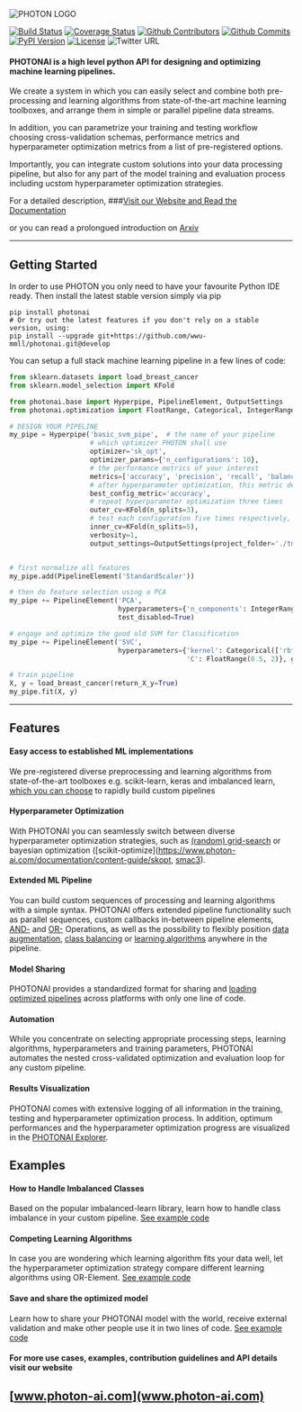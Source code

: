 ![PHOTON LOGO](http://www.photon-ai.com/static/img/photon/photon-logo-github.png "PHOTON Logo")

[![Build Status](https://travis-ci.com/wwu-mmll/photonai.svg?branch=master)](https://travis-ci.com/wwu-mmll/photonai)
[![Coverage Status](https://coveralls.io/repos/github/wwu-mmll/photonai/badge.svg?branch=master)](https://coveralls.io/github/wwu-mmll/photonai?branch=master)
[![Github Contributors](https://img.shields.io/github/contributors-anon/wwu-mmll/photonai?color=blue)](https://github.com/wwu-mmll/photonai/graphs/contributors)
[![Github Commits](https://img.shields.io/github/commit-activity/m/wwu-mmll/photonai)](https://github.com/wwu-mmll/photonai/commits/master)
[![PyPI Version](https://img.shields.io/pypi/v/photonai?color=brightgreen)](https://pypi.org/project/photonai/)
[![License](https://img.shields.io/github/license/wwu-mmll/photonai)](https://github.com/wwu-mmll/photonai/blob/master/LICENSE)
![Twitter URL](https://img.shields.io/twitter/url?style=social&url=https%3A%2F%2Ftwitter.com%2Fwwu_mmll)

#### PHOTONAI is a high level python API for designing and optimizing machine learning pipelines.

We create a system in which you can easily select and combine both pre-processing and learning algorithms from
state-of-the-art machine learning toolboxes,
 and arrange them in simple or parallel pipeline data streams. 
 
 In addition, you can parametrize your training and testing
 workflow choosing cross-validation schemas, performance metrics and hyperparameter
 optimization metrics from a list of pre-registered options. 
 
 Importantly, you can integrate custom solutions into your data processing pipeline, 
 but also for any part of the model training and evaluation process including ucstom
 hyperparameter optimization strategies.  

For a detailed description, 
###[Visit our Website and Read the Documentation](https://www.photon-ai.com) 

or you can read a prolongued introduction on [Arxiv](https://arxiv.org/abs/2002.05426)



---
## Getting Started
In order to use PHOTON you only need to have your favourite Python IDE ready.
Then install the latest stable version simply via pip
```
pip install photonai
# Or try out the latest features if you don't rely on a stable version, using:
pip install --upgrade git+https://github.com/wwu-mmll/photonai.git@develop
```

You can setup a full stack machine learning pipeline in a few lines of code:

```python
from sklearn.datasets import load_breast_cancer
from sklearn.model_selection import KFold

from photonai.base import Hyperpipe, PipelineElement, OutputSettings
from photonai.optimization import FloatRange, Categorical, IntegerRange

# DESIGN YOUR PIPELINE
my_pipe = Hyperpipe('basic_svm_pipe',  # the name of your pipeline
                    # which optimizer PHOTON shall use
                    optimizer='sk_opt',
                    optimizer_params={'n_configurations': 10},
                    # the performance metrics of your interest
                    metrics=['accuracy', 'precision', 'recall', 'balanced_accuracy'],
                    # after hyperparameter optimization, this metric declares the winner config
                    best_config_metric='accuracy',
                    # repeat hyperparameter optimization three times
                    outer_cv=KFold(n_splits=3),
                    # test each configuration five times respectively,
                    inner_cv=KFold(n_splits=5),
                    verbosity=1,
                    output_settings=OutputSettings(project_folder='./tmp/'))


# first normalize all features
my_pipe.add(PipelineElement('StandardScaler'))

# then do feature selection using a PCA
my_pipe += PipelineElement('PCA', 
                           hyperparameters={'n_components': IntegerRange(5, 20)}, 
                           test_disabled=True)

# engage and optimize the good old SVM for Classification
my_pipe += PipelineElement('SVC', 
                           hyperparameters={'kernel': Categorical(['rbf', 'linear']),
                                            'C': FloatRange(0.5, 2)}, gamma='scale')

# train pipeline
X, y = load_breast_cancer(return_X_y=True)
my_pipe.fit(X, y)
```
---
## Features

#### Easy access to established ML implementations
We pre-registered diverse preprocessing and learning algorithms from 
state-of-the-art toolboxes e.g. scikit-learn, keras and imbalanced learn, 
[which you can choose](https://www.photon-ai.com/documentation/content-guide/algorithms_index) to 
rapidly build custom pipelines

#### Hyperparameter Optimization
With PHOTONAI you can seamlessly switch between diverse hyperparameter 
optimization strategies, such as [(random) grid-search](https://www.photon-ai.com/documentation/content-guide/random_search)
 or bayesian optimization ([scikit-optimize](https://www.photon-ai.com/documentation/content-guide/skopt, 
 [smac3](https://www.photon-ai.com/documentation/content-guide/smac3)).

#### Extended ML Pipeline
You can build custom sequences of processing and learning algorithms with a simple syntax. 
PHOTONAI offers extended pipeline functionality such as parallel sequences, custom callbacks in-between pipeline 
elements, [AND-](https://www.photon-ai.com/documentation/user-guide/switch_element) and 
[OR-](https://www.photon-ai.com/documentation/user-guide/stack_element) Operations, 
as well as the possibility to flexibly position 
[data augmentation](https://www.photon-ai.com/documentation/user-guide/sample_pairing), 
[class balancing](https://www.photon-ai.com/documentation/user-guide/imbalanced_data) or 
[learning algorithms](https://www.photon-ai.com/documentation/user-guide/classifier_ensemble) anywhere in the pipeline.

#### Model Sharing
PHOTONAI provides a standardized format for sharing and 
[loading optimized pipelines](https://www.photon-ai.com/documentation/user-guide/load_and_share) across platforms with only one line of code.

#### Automation
While you concentrate on selecting appropriate processing steps, learning algorithms, hyperparameters and training parameters, PHOTONAI automates the nested cross-validated optimization and evaluation loop for any custom pipeline.

#### Results Visualization
PHOTONAI comes with extensive logging of all information in the training, testing and hyperparameter optimization process. In addition, optimum performances and the hyperparameter optimization progress 
are visualized in the [PHOTONAI Explorer](https://explorer.photon-ai.com).



## Examples
#### How to Handle Imbalanced Classes
Based on the popular imbalanced-learn library, learn how to handle class imbalance in your custom pipeline.
[See example code](https://www.photon-ai.com/documentation/user-guide/imbalanced_data) 

#### Competing Learning Algorithms
In case you are wondering which learning algorithm fits your data well, let the
hyperparameter optimization strategy compare different learning algorithms using OR-Element.
[See example code](https://www.photon-ai.com/documentation/user-guide/switch_element)

#### Save and share the optimized model
Learn how to share your PHOTONAI model with the world, 
receive external validation and make other people use it in two lines of code.
[See example code](https://www.photon-ai.com/documentation/user-guide/load_and_share) 

#### For more use cases, examples, contribution guidelines and API details visit our website
## [www.photon-ai.com](www.photon-ai.com)  

